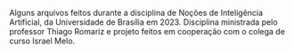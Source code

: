 Alguns arquivos feitos durante a disciplina de Noções de Inteligência Artificial, da Universidade de Brasília em 2023. Disciplina ministrada pelo professor Thiago Romariz e projeto feitos em cooperação com o colega de curso Israel Melo.
